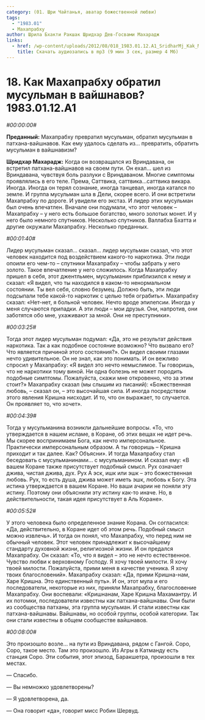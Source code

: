 ```yaml
---
category: (01. Шри Чайтанья, аватар божественной любви)
tags:
  - "1983.01"
  - Махапрабху
author: Шрила Бхакти Ракшак Шридхар Дев-Госвами Махарадж
links:
  - href: /wp-content/uploads/2012/08/018_1983.01.12.A1_SridharMj_Kak_Mahaprabhu_obratil_musulman_v_vaishnavov.mp3
    title: Скачать аудиозапись в mp3 (9 мин 3 сек, размер 4 Мб)
---
```


# 18. Как Махапрабху обратил мусульман в вайшнавов? 1983.01.12.A1

*#00:00:00#*

**Преданный:** Махапрабху превратил мусульман, обратил мусульман в патхана-вайшнавов. Как ему удалось сделать из… превратить, обратить мусульман в вайшнавизм?

**Шридхар Махарадж:** Когда он возвращался из Вриндавана, он встретил патхана-вайшнавов на своем пути. Он ехал… шел из Вриндавана, чувствуя боль разлуки с Вриндаваном. Многие симптомы проявлялись в его теле. Према, Саттвика, саттвика…саттвика викара. Иногда. Иногда он терял сознание, иногда танцевал, иногда катался по земле. И группа мусульман шла в Дели, скорее всего. И они встретили Махапрабху по дороге. И увидели его экстаз. И лидер этих мусульман был очень впечатлен. Вначале они подумали, что этот человек – Махапрабху – у него есть большое богатство, много золотых монет. И у него было немного спутников. Несколько спутников. Валлабха Бхатта и другие окружали Махапрабху. Несколько преданных.

*#00:01:40#*

Лидер мусульман сказал… сказал… лидер мусульман сказал, что этот человек находится под воздействием какого-то наркотика. Эти люди опоили его чем-то – спутники Махапрабху – чтобы забрать у него золото. Такое впечатление у него сложилось. Когда Махапрабху пришел в себя, этот джентльмен, мусульманин приблизился к нему и сказал: «Я видел, что ты находился в каком-то ненормальном состоянии. Ты вел себя, словно безумец. Должно быть, эти люди подсыпали тебе какой-то наркотик с целью тебя ограбить». Махапрабху сказал: «Нет-нет, я больной человек. Нечто вроде эпилепсии. Иногда у меня случаются припадки. А эти люди – мои друзья. Они, напротив, они заботятся обо мне, ухаживают за мной. Они не преступники».

*#00:03:25#*

Тогда этот лидер мусульман подумал: «Да, это не результат действия наркотика. Так а как подобное состояние возможно? Что вызвало его? Что является причиной этого состояния?». Он видел своими глазами нечто удивительное. Он не знал, как это понимать. И он вежливо спросил у Махапрабху: «Я видел это нечто немыслимое. Ты говоришь, что не наркотики тому виной. Ни одна болезнь не может породить подобные симптомы. Пожалуйста, скажи мне откровенно, что за этим стоит?» Махапрабху сказал (мы слышим из писаний): «Божественная любовь, – сказал он, – это высочайшая сила. И иногда посредством этого явления Кришна нисходит. И то, что он выражает, то случается. Он проявляет то, что хочет».

*#00:04:39#*

Тогда у мусульманина возникли дальнейшие вопросы. «То, что утверждается в нашем исламе, в Коране, об этих вещах не идет речь. Мы скорее воспринимаем Бога, как нечто имперсональное. Практически имперсональным образом. А ты говоришь – Кришна приходит и так далее. Как? Объясни». И тогда Махапрабху стал беседовать с мусульманинами… с мусульманином. И сказал ему: «В вашем Коране также присутствует подобный смысл. Рух означает джива, чистая джива, дух. Рух А эск, ишк или эшк – это божественная любовь. Рух, то есть душа, джива может иметь эшк, любовь к Богу. Эта истина утверждается в вашем Коране. Но ваши ачарии не поняли эту истину. Поэтому они объяснили эту истину как-то иначе. Но, в действительности, такая идея присутствует в Аль Коране».

*#00:05:52#*

У этого человека было определенное знание Корана. Он согласился: «Да, действительно, в Коране идет об этом речь. Подобный смысл можно извлечь». И тогда он понял, что Махапрабху, что перед ним не обычный человек. Этот человек принадлежит к высочайшему стандарту духовной жизни, религиозной жизни. И он предался Махапрабху. Он сказал: «То, что я видел – это не нечто естественное. Чувство любви к верховному Господу. Я хочу твоей милости. Я хочу твоей милости. Пожалуйста, прими меня в качестве ученика. Я хочу твоих благословений». Махапрабху сказал: «Да, прими Кришна-нам, Харе Кришна. Это единственный путь». И он, этот мула и его последователи, некоторые из них, приняли Махапрабху, благословение Махапрабху. Они воспевали: «Кришнанам, Харе Кришна Махамантру. И их потомки, последователи известны как патхана-вайшнавы. Они были из сообщества патханы, эта группа мусульман. И стали известны как патхана-вайшнавы. Вайшнавы, но особой группы, особой категории. Так они стали известны в общем сообществе вайшнавов.

*#00:08:00#*

Это произошло возле… на пути из Вриндавана, рядом с Гангой. Соро, Соро, такое место. Там это произошло. Из Агры в Катманду есть станция Соро. Эти события, этот эпизод, Баракшетра, произошли в тех местах.

— Спасибо.

— Вы немножко удовлетворены?

— Я удовлетворена, да.

— Она говорит «да», говорит мисс Робин Шервуд.

